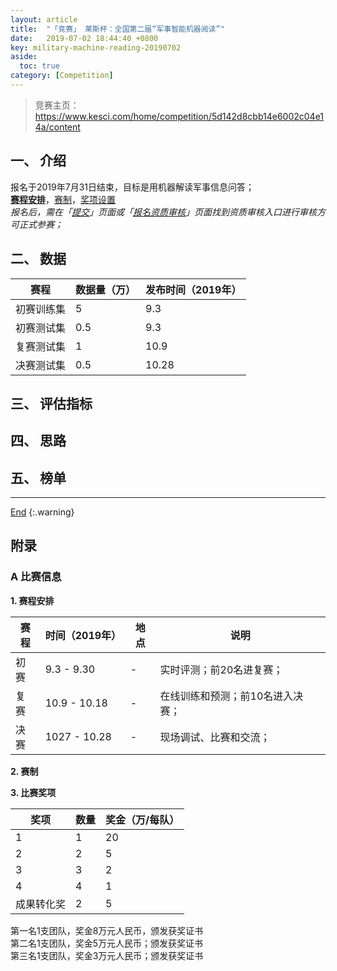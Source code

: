 ```yaml
---
layout: article
title:  "「竞赛」 莱斯杯：全国第二届“军事智能机器阅读”"
date:   2019-07-02 18:44:40 +0800
key: military-machine-reading-20190702
aside:
  toc: true
category: [Competition]
---
```

<span id='head'></span>
>竞赛主页：<https://www.kesci.com/home/competition/5d142d8cbb14e6002c04e14a/content>   

<!--more-->

## 一、 介绍
报名于2019年7月31日结束，目标是用机器解读军事信息问答；      
[**赛程安排**](#schedule)，[赛制](#rule)，[奖项设置](#awards)     
*报名后，需在「[提交](https://www.kesci.com/home/competition/5d142d8cbb14e6002c04e14a/submit)」页面或「[报名资质审核](https://www.kesci.com/home/competition/5d142d8cbb14e6002c04e14a/content/3)」页面找到资质审核入口进行审核方可正式参赛；*    

## 二、 数据

| 赛程 | 数据量（万） | 发布时间（2019年） |  
| --- | --- | --- |
| 初赛训练集 | 5 | 9.3 |
| 初赛测试集 | 0.5 | 9.3 |  
| 复赛测试集 | 1 | 10.9 |   
| 决赛测试集 | 0.5 | 10.28 |  

## 三、 评估指标


## 四、 思路


## 五、 榜单




-------------------  
[End](#head)
{:.warning}  


## 附录
### A 比赛信息  
<span id="schedule">**1. 赛程安排**</span>    

| 赛程 | 时间（2019年） | 地点 | 说明 |  
| --- | --- | --- |  --- |  
| 初赛 | 9.3 - 9.30 | - | 实时评测；前20名进复赛； |  
| 复赛 | 10.9 - 10.18 | - | 在线训练和预测；前10名进入决赛； |   
| 决赛 | 1027 - 10.28 | - | 现场调试、比赛和交流； |  


<span id="rule">**2. 赛制**</span>  


<span id="awards">**3. 比赛奖项**</span>  

| 奖项 | 数量 | 奖金（万/每队） |
| --- | --- | --- |
| 1 | 1 | 20 |
| 2 | 2 | 5 |
| 3 | 3 | 2 |
| 4 | 4 | 1 |
| 成果转化奖 | 2 | 5 |

第一名1支团队，奖金8万元人民币，颁发获奖证书  
第二名1支团队，奖金5万元人民币；颁发获奖证书  
第三名1支团队，奖金3万元人民币；颁发获奖证书    
